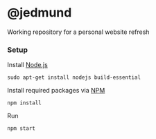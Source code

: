 # @jedmund

Working repository for a personal website refresh

### Setup

Install [Node.js](http://nodejs.org)
```
sudo apt-get install nodejs build-essential
```

Install required packages via [NPM](http://npmjs.com)
```
npm install
```

Run
```
npm start
```
